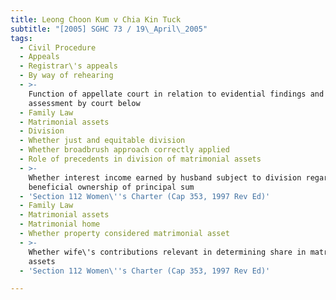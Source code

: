```yaml
---
title: Leong Choon Kum v Chia Kin Tuck
subtitle: "[2005] SGHC 73 / 19\_April\_2005"
tags:
  - Civil Procedure
  - Appeals
  - Registrar\'s appeals
  - By way of rehearing
  - >-
    Function of appellate court in relation to evidential findings and
    assessment by court below
  - Family Law
  - Matrimonial assets
  - Division
  - Whether just and equitable division
  - Whether broadbrush approach correctly applied
  - Role of precedents in division of matrimonial assets
  - >-
    Whether interest income earned by husband subject to division regardless of
    beneficial ownership of principal sum
  - 'Section 112 Women\''s Charter (Cap 353, 1997 Rev Ed)'
  - Family Law
  - Matrimonial assets
  - Matrimonial home
  - Whether property considered matrimonial asset
  - >-
    Whether wife\'s contributions relevant in determining share in matrimonial
    assets
  - 'Section 112 Women\''s Charter (Cap 353, 1997 Rev Ed)'

---
```


